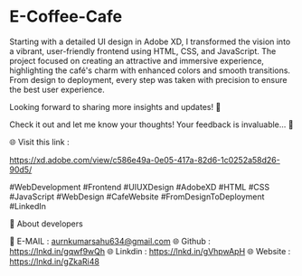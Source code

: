 # E-Coffee-Cafe

Starting with a detailed UI design in Adobe XD, I transformed the vision into a vibrant, user-friendly frontend using HTML, CSS, and JavaScript. The project focused on creating an attractive and immersive experience, highlighting the café's charm with enhanced colors and smooth transitions. From design to deployment, every step was taken with precision to ensure the best user experience.

Looking forward to sharing more insights and updates! 🚀

Check it out and let me know your thoughts! Your feedback is invaluable... 🚀

🌐 Visit this link :

https://xd.adobe.com/view/c586e49a-0e05-417a-82d6-1c0252a58d26-90d5/

#WebDevelopment #Frontend #UIUXDesign #AdobeXD #HTML #CSS #JavaScript #WebDesign #CafeWebsite #FromDesignToDeployment #LinkedIn


📌 About developers

💌 E-MAIL : aurnkumarsahu634@gmail.com
🌐 Github : https://lnkd.in/gqwf9wQh
🌐 Linkdin : https://lnkd.in/gVhpwApH
🌐 Website : https://lnkd.in/gZkaRi48
